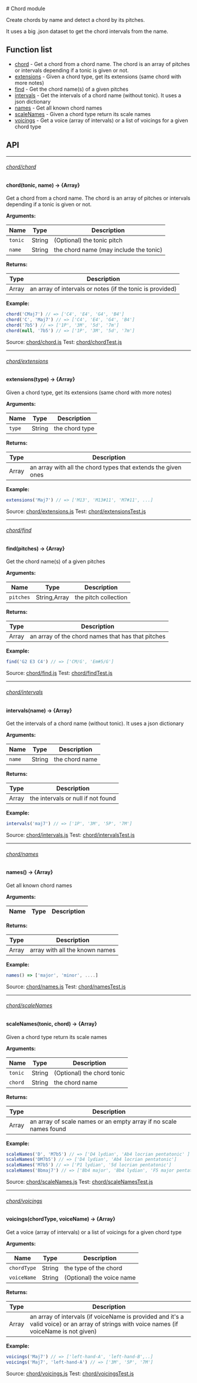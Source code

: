 # Chord module

Create chords by name and detect a chord by its pitches.

It uses a big .json dataset to get the chord intervals from the name.

## Function list

- [chord](#chordchord) -  Get a chord from a chord name. The chord is an array of pitches or intervals depending if a tonic is given or not.
- [extensions](#chordextensions) -  Given a chord type, get its extensions (same chord with more notes)
- [find](#chordfind) -  Get the chord name(s) of a given pitches
- [intervals](#chordintervals) -  Get the intervals of a chord name (without tonic). It uses a json dictionary
- [names](#chordnames) -  Get all known chord names
- [scaleNames](#chordscalenames) -  Given a chord type return its scale names
- [voicings](#chordvoicings) -  Get a voice (array of intervals) or a list of voicings for a given chord type



## API

----
###### [chord/chord](#chord-module)



#### chord(tonic, name) → {Array}



Get a chord from a chord name. The chord is an array of pitches or intervals
depending if a tonic is given or not.

__Arguments:__

Name|Type|Description
---|---|---
`tonic`|String|(Optional) the tonic pitch
`name`|String|the chord name (may include the tonic)


__Returns:__

Type|Description
---|---
Array|an array of intervals or notes (if the tonic is provided)


__Example:__

```js
chord('CMaj7') // => ['C4', 'E4', 'G4', 'B4']
chord('C', 'Maj7') // => ['C4', 'E4', 'G4', 'B4']
chord('7b5') // => ['1P', '3M', '5d', '7m']
chord(null, '7b5') // => ['1P', '3M', '5d', '7m']
```

Source: [chord/chord.js](https://github.com/danigb/tonal/tree/master//lib/chord/chord.js)
Test: [chord/chordTest.js](https://github.com/danigb/tonal/tree/master//test/chord/chordTest.js)

----
###### [chord/extensions](#chord-module)



#### extensions(type) → {Array}



Given a chord type, get its extensions (same chord with more notes)

__Arguments:__

Name|Type|Description
---|---|---
`type`|String|the chord type


__Returns:__

Type|Description
---|---
Array|an array with all the chord types that extends the given ones


__Example:__

```js
extensions('Maj7') // => ['M13', 'M13#11', 'M7#11', ...]
```

Source: [chord/extensions.js](https://github.com/danigb/tonal/tree/master//lib/chord/extensions.js)
Test: [chord/extensionsTest.js](https://github.com/danigb/tonal/tree/master//test/chord/extensionsTest.js)

----
###### [chord/find](#chord-module)



#### find(pitches) → {Array}



Get the chord name(s) of a given pitches

__Arguments:__

Name|Type|Description
---|---|---
`pitches`|String,Array|the pitch collection


__Returns:__

Type|Description
---|---
Array|an array of the chord names that has that pitches


__Example:__

```js
find('G2 E3 C4') // => ['CM/G', 'Em#5/G']
```

Source: [chord/find.js](https://github.com/danigb/tonal/tree/master//lib/chord/find.js)
Test: [chord/findTest.js](https://github.com/danigb/tonal/tree/master//test/chord/findTest.js)

----
###### [chord/intervals](#chord-module)



#### intervals(name) → {Array}



Get the intervals of a chord name (without tonic). It uses a json dictionary

__Arguments:__

Name|Type|Description
---|---|---
`name`|String|the chord name


__Returns:__

Type|Description
---|---
Array|the intervals or null if not found


__Example:__

```js
intervals('maj7') // => ['1P', '3M', '5P', '7M']
```

Source: [chord/intervals.js](https://github.com/danigb/tonal/tree/master//lib/chord/intervals.js)
Test: [chord/intervalsTest.js](https://github.com/danigb/tonal/tree/master//test/chord/intervalsTest.js)

----
###### [chord/names](#chord-module)



#### names() → {Array}



Get all known chord names

__Arguments:__

Name|Type|Description
---|---|---


__Returns:__

Type|Description
---|---
Array|array with all the known names


__Example:__

```js
names() => ['major', 'minor', ....]
```

Source: [chord/names.js](https://github.com/danigb/tonal/tree/master//lib/chord/names.js)
Test: [chord/namesTest.js](https://github.com/danigb/tonal/tree/master//test/chord/namesTest.js)

----
###### [chord/scaleNames](#chord-module)



#### scaleNames(tonic, chord) → {Array}



Given a chord type return its scale names

__Arguments:__

Name|Type|Description
---|---|---
`tonic`|String|(Optional) the chord tonic
`chord`|String|the chord name


__Returns:__

Type|Description
---|---
Array|an array of scale names or an empty array if no scale names found


__Example:__

```js
scaleNames('D', 'M7b5') // => ['D4 lydian', 'Ab4 locrian pentatonic' ]
scaleNames('DM7b5') // => ['D4 lydian', 'Ab4 locrian pentatonic']
scaleNames('M7b5') // => ['P1 lydian', '5d locrian pentatonic']
scaleNames('Bbmaj7') // => ['Bb4 major', 'Bb4 lydian', 'F5 major pentatonic', 'D5 bebop minor', ...]
```

Source: [chord/scaleNames.js](https://github.com/danigb/tonal/tree/master//lib/chord/scaleNames.js)
Test: [chord/scaleNamesTest.js](https://github.com/danigb/tonal/tree/master//test/chord/scaleNamesTest.js)

----
###### [chord/voicings](#chord-module)



#### voicings(chordType, voiceName) → {Array}



Get a voice (array of intervals) or a list of voicings for a given chord type

__Arguments:__

Name|Type|Description
---|---|---
`chordType`|String|the type of the chord
`voiceName`|String|(Optional) the voice name


__Returns:__

Type|Description
---|---
Array|an array of intervals (if voiceName is provided and it's a valid voice) or an array of strings with voice names (if voiceName is not given)


__Example:__

```js
voicings('Maj7') // => ['left-hand-A', 'left-hand-B',..]
voicings('Maj7', 'left-hand-A') // => ['3M', '5P', '7M']
```

Source: [chord/voicings.js](https://github.com/danigb/tonal/tree/master//lib/chord/voicings.js)
Test: [chord/voicingsTest.js](https://github.com/danigb/tonal/tree/master//test/chord/voicingsTest.js)

